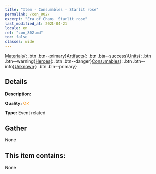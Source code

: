 ```yaml
---
title: "Item - Consumables - Starlit rose"
permalink: /con_802/
excerpt: "Era of Chaos  Starlit rose"
last_modified_at: 2021-04-21
locale: en
ref: "con_802.md"
toc: false
classes: wide
---
```

 [Materials](/Items/){: .btn .btn--primary}[Artifacts](/Items/Artifacts/){: .btn .btn--success}[Units](/Items/Units/){: .btn .btn--warning}[Heroes](/Items/Heroes/){: .btn .btn--danger}[Consumables](/Items/Consumables/){: .btn .btn--info}[Unknown](/Items/Unknown/){: .btn .btn--primary}

## Details
 **Description:** 

 **Quality:** <span style="color: #FF8C00">OK</span>

 **Type:** Event related

## Gather

  None

## This item contains:

  None

